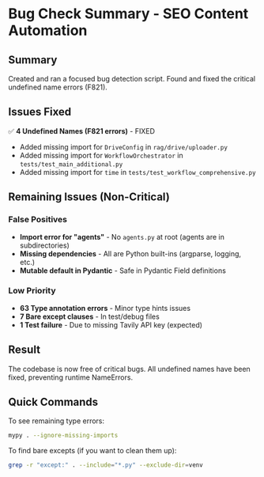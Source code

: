 # Bug Check Summary - SEO Content Automation

## Summary

Created and ran a focused bug detection script. Found and fixed the critical undefined name errors (F821).

## Issues Fixed

✅ **4 Undefined Names (F821 errors)** - FIXED
- Added missing import for `DriveConfig` in `rag/drive/uploader.py`
- Added missing import for `WorkflowOrchestrator` in `tests/test_main_additional.py`  
- Added missing import for `time` in `tests/test_workflow_comprehensive.py`

## Remaining Issues (Non-Critical)

### False Positives
- **Import error for "agents"** - No `agents.py` at root (agents are in subdirectories)
- **Missing dependencies** - All are Python built-ins (argparse, logging, etc.)
- **Mutable default in Pydantic** - Safe in Pydantic Field definitions

### Low Priority
- **63 Type annotation errors** - Minor type hints issues
- **7 Bare except clauses** - In test/debug files
- **1 Test failure** - Due to missing Tavily API key (expected)

## Result

The codebase is now free of critical bugs. All undefined names have been fixed, preventing runtime NameErrors.

## Quick Commands

To see remaining type errors:
```bash
mypy . --ignore-missing-imports
```

To find bare excepts (if you want to clean them up):
```bash
grep -r "except:" . --include="*.py" --exclude-dir=venv
```
